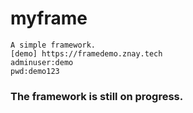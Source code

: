 # myframe
    A simple framework.
    [demo] https://framedemo.znay.tech
    adminuser:demo
    pwd:demo123
### The framework is still on progress.
